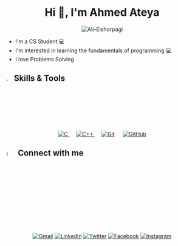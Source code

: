 <h1 align='center'> Hi 👋, I'm Ahmed Ateya </h1>

<p align="center"> <img src="https://komarev.com/ghpvc/?username=Ali-Elshorpagi&label=Profile%20views&color=0e75b6&style=flat" alt="Ali-Elshorpagi"/> </p>

- I'm a CS Student 💻
- I'm interested in learning the fundamentals of programming 💻
- I love Problems Solving

## <img src="https://media2.giphy.com/media/QssGEmpkyEOhBCb7e1/giphy.gif?cid=ecf05e47a0n3gi1bfqntqmob8g9aid1oyj2wr3ds3mg700bl&rid=giphy.gif" width ="3%"> Skills & Tools

<p align="center"> 
  &emsp; 
  <a href="https://devdocs.io/c/" target="_blank"> 
    <img alt="C" src="https://img.shields.io/badge/C%20-%232370ED.svg?style=plastic&logo=c&logoColor=white">
  </a> 
  &emsp;
  <a href="https://cplusplus.com/doc/" target="_blank"> 
    <img alt="C++" src="https://img.shields.io/badge/C++%20-%2300599C.svg?style=plastic&logo=c%2B%2B&logoColor=white">
  </a> 
    &emsp;
    <a href="https://git-scm.com/doc"><img alt="Git" src="https://img.shields.io/badge/Git%20-%23F05033.svg?style=plastic&logo=git&logoColor=white"></a>
  &emsp;
    <a href="https://docs.github.com/en"><img alt="GitHub" src="https://img.shields.io/badge/github-%23181717.svg?style=plastic&logo=github&logoColor=white"></a>
  &emsp;
</p>

## <img src="https://media.giphy.com/media/gIkM6hiJfvSIIJCnKy/giphy.gif" width="5%"> Connect with me

<p align="center">
<a href="mailto:ahmed.teka446@gmail.com"><img img src="https://img.shields.io/badge/gmail-%23EA4335.svg?style=plastic&logo=gmail&logoColor=white" alt="Gmail"/></a>
<a href="https://www.linkedin.com/in/ahmed-ateya-934693223/"><img src="https://img.shields.io/badge/linkedin-%230A66C2.svg?style=plastic&logo=linkedin&logoColor=white" alt="LinkedIn"/></a>
<a href="https://twitter.com/atya1907"><img src="https://img.shields.io/badge/twitter-%231877F2.svg?style=plastic&logo=twitter&logoColor=white" alt="Twitter"/></a>
<a href="https://www.facebook.com/ahmed.ateya.54772/"><img src="https://img.shields.io/badge/facebook-%231877F2.svg?style=plastic&logo=facebook&logoColor=white" alt="Facebook"/></a>
<a href="https://www.instagram.com/ahmed.ateya1902/"><img src="https://img.shields.io/badge/instagram-%23E4405F.svg?style=plastic&logo=instagram&logoColor=white" alt="Instagram"/></a>
</p>




